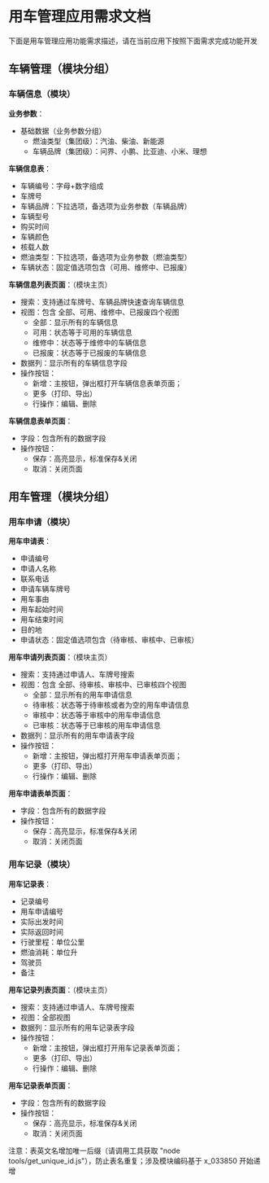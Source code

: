 # 用车管理应用需求文档
下面是用车管理应用功能需求描述，请在当前应用下按照下面需求完成功能开发

## 车辆管理（模块分组）
### 车辆信息（模块）
**业务参数**：
- 基础数据（业务参数分组）
    - 燃油类型（集团级）：汽油、柴油、新能源
    - 车辆品牌（集团级）：问界、小鹏、比亚迪、小米、理想

**车辆信息表**：
- 车辆编号：字母+数字组成
- 车牌号
- 车辆品牌：下拉选项，备选项为业务参数（车辆品牌）
- 车辆型号
- 购买时间
- 车辆颜色
- 核载人数
- 燃油类型：下拉选项，备选项为业务参数（燃油类型）
- 车辆状态：固定值选项包含（可用、维修中、已报废）

**车辆信息列表页面**：（模块主页）
- 搜索：支持通过车牌号、车辆品牌快速查询车辆信息
- 视图：包含 全部、可用、维修中、已报废四个视图
    - 全部：显示所有的车辆信息
    - 可用：状态等于可用的车辆信息
    - 维修中：状态等于维修中的车辆信息
    - 已报废：状态等于已报废的车辆信息
- 数据列：显示所有的车辆信息字段
- 操作按钮：
    - 新增：主按钮，弹出框打开车辆信息表单页面；
    - 更多（打印、导出）
    - 行操作：编辑、删除

**车辆信息表单页面**：
- 字段：包含所有的数据字段
- 操作按钮：
    - 保存：高亮显示，标准保存&关闭
    - 取消：关闭页面

## 用车管理（模块分组）
### 用车申请（模块）
**用车申请表**：
- 申请编号
- 申请人名称
- 联系电话
- 申请车辆车牌号
- 用车事由
- 用车起始时间
- 用车结束时间
- 目的地
- 申请状态：固定值选项包含（待审核、审核中、已审核）

**用车申请列表页面**：（模块主页）
- 搜索：支持通过申请人、车牌号搜索
- 视图：包含 全部、待审核、审核中、已审核四个视图
    - 全部：显示所有的用车申请信息
    - 待审核：状态等于待审核或者为空的用车申请信息
    - 审核中：状态等于审核中的用车申请信息
    - 已审核：状态等于已审核的用车申请信息
- 数据列：显示所有的用车申请表字段
- 操作按钮：
    - 新增：主按钮，弹出框打开用车申请表单页面；
    - 更多（打印、导出）
    - 行操作：编辑、删除

**用车申请表单页面**：
- 字段：包含所有的数据字段
- 操作按钮：
    - 保存：高亮显示，标准保存&关闭
    - 取消：关闭页面

### 用车记录（模块）
**用车记录表**：
- 记录编号
- 用车申请编号
- 实际出发时间
- 实际返回时间
- 行驶里程：单位公里
- 燃油消耗：单位升
- 驾驶员
- 备注

**用车记录列表页面**：（模块主页）
- 搜索：支持通过申请人、车牌号搜索
- 视图：全部视图
- 数据列：显示所有的用车记录表字段
- 操作按钮：
    - 新增：主按钮，弹出框打开用车记录表单页面；
    - 更多（打印、导出）
    - 行操作：编辑、删除

**用车记录表单页面**：
- 字段：包含所有的数据字段
- 操作按钮：
    - 保存：高亮显示，标准保存&关闭
    - 取消：关闭页面

注意：表英文名增加唯一后缀（请调用工具获取 "node tools/get_unique_id.js"），防止表名重复；涉及模块编码基于 x_033850 开始递增